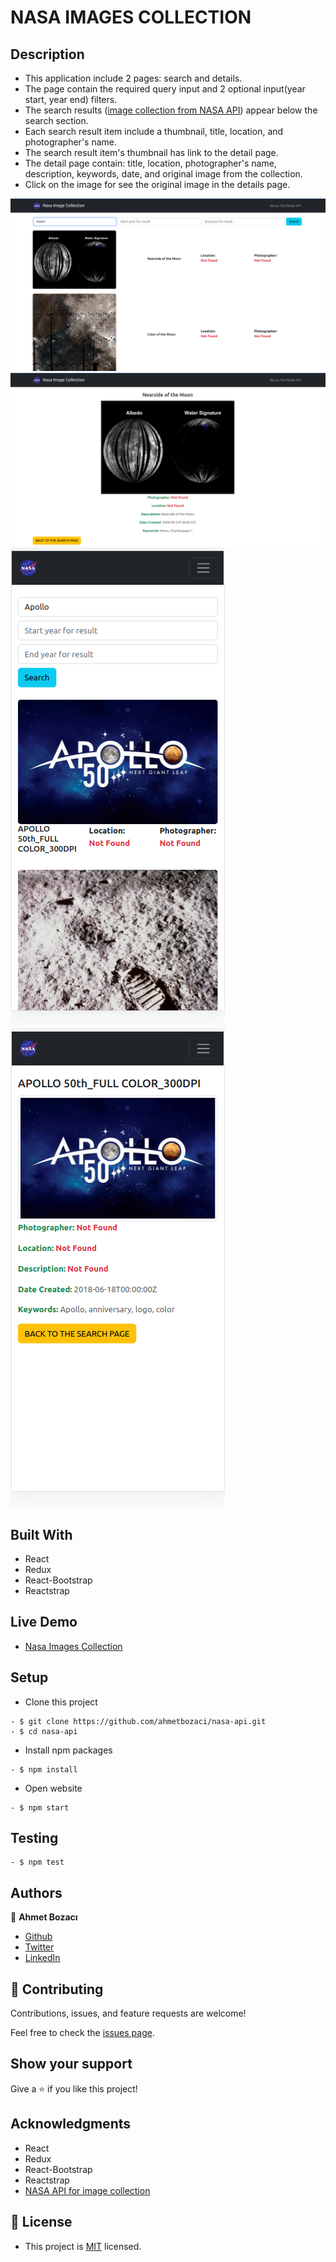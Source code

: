 
# NASA IMAGES COLLECTION

## Description
- This application include 2 pages: search and details.
- The page contain the required query input and 2 optional input(year start, year end) filters.
- The search results ([image collection from NASA API](https://images.nasa.gov/docs/images.nasa.gov_api_docs.pdf)) appear below the search section.
- Each search result item include a thumbnail, title, location, and photographer's name.
- The search result item's thumbnail has link to the detail page.
- The detail page contain: title, location, photographer's name, description, keywords, date, and original image from the collection.
- Click on the image for see the original image in the details page.

![](./page-pictures/desktop-1.png)
![](./page-pictures/desktop-2.png)
![](./page-pictures/mobile-1.png)
![](./page-pictures/mobile-2.png)

## Built With

- React
- Redux
- React-Bootstrap
- Reactstrap

## Live Demo
- [Nasa Images Collection](https://nasa-images-collection.netlify.app/)

## Setup
- Clone this project
```
- $ git clone https://github.com/ahmetbozaci/nasa-api.git
- $ cd nasa-api
```
- Install npm packages
```
- $ npm install
```
- Open website
```
- $ npm start
```
## Testing
```
- $ npm test
```
## Authors

👤 **Ahmet Bozacı**
- [Github](https://github.com/ahmetbozaci)
- [Twitter](https://twitter.com/ahmtbozaci)
- [LinkedIn](https://www.linkedin.com/in/ahmetbozaci/)


## 🤝 Contributing

Contributions, issues, and feature requests are welcome!

Feel free to check the [issues page](../../issues/).

## Show your support

Give a ⭐️ if you like this project!

## Acknowledgments
- React
- Redux
- React-Bootstrap
- Reactstrap
- [NASA API for image collection](https://images.nasa.gov/docs/images.nasa.gov_api_docs.pdf)
## 📝 License

* This project is [MIT](./LICENSE) licensed.